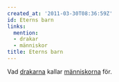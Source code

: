 ```yaml
---
created_at: '2011-03-30T08:36:59Z'
id: Eterns barn
links:
  mention:
  - drakar
  - människor
title: Eterns barn
---
```


Vad [drakarna] kallar [människorna] för.

  [drakarna]: drakar
  [människorna]: människor